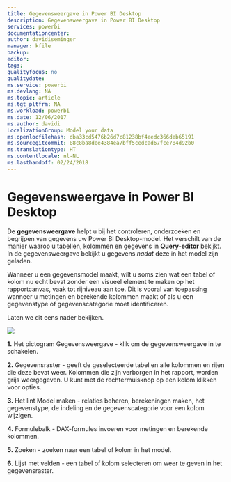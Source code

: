 ```yaml
---
title: Gegevensweergave in Power BI Desktop
description: Gegevensweergave in Power BI Desktop
services: powerbi
documentationcenter: 
author: davidiseminger
manager: kfile
backup: 
editor: 
tags: 
qualityfocus: no
qualitydate: 
ms.service: powerbi
ms.devlang: NA
ms.topic: article
ms.tgt_pltfrm: NA
ms.workload: powerbi
ms.date: 12/06/2017
ms.author: davidi
LocalizationGroup: Model your data
ms.openlocfilehash: dba33cd5476b26d7c81238bf4eedc366deb65191
ms.sourcegitcommit: 88c8ba8dee4384ea7bff5cedcad67fce784d92b0
ms.translationtype: HT
ms.contentlocale: nl-NL
ms.lasthandoff: 02/24/2018
---
```

# <a name="data-view-in-power-bi-desktop"></a>Gegevensweergave in Power BI Desktop
De **gegevensweergave** helpt u bij het controleren, onderzoeken en begrijpen van gegevens uw Power BI Desktop-model. Het verschilt van de manier waarop u tabellen, kolommen en gegevens in **Query-editor** bekijkt. In de gegevensweergave bekijkt u gegevens *nadat* deze in het model zijn geladen.

Wanneer u een gegevensmodel maakt, wilt u soms zien wat een tabel of kolom nu echt bevat zonder een visueel element te maken op het rapportcanvas, vaak tot rijniveau aan toe. Dit is vooral van toepassing wanneer u metingen en berekende kolommen maakt of als u een gegevenstype of gegevenscategorie moet identificeren.

Laten we dit eens nader bekijken.

![](media/desktop-data-view/dataview_fullscreen.png)

**1.** Het pictogram Gegevensweergave - klik om de gegevensweergave in te schakelen.

**2.** Gegevensraster - geeft de geselecteerde tabel en alle kolommen en rijen die deze bevat weer. Kolommen die zijn verborgen in het rapport, worden grijs weergegeven. U kunt met de rechtermuisknop op een kolom klikken voor opties.

**3.** Het lint Model maken - relaties beheren, berekeningen maken, het gegevenstype, de indeling en de gegevenscategorie voor een kolom wijzigen.

**4.** Formulebalk - DAX-formules invoeren voor metingen en berekende kolommen.

**5.** Zoeken - zoeken naar een tabel of kolom in het model.

**6.** Lijst met velden - een tabel of kolom selecteren om weer te geven in het gegevensraster.

